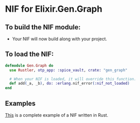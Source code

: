# NIF for Elixir.Gen.Graph

## To build the NIF module:

- Your NIF will now build along with your project.

## To load the NIF:

```elixir
defmodule Gen.Graph do
  use Rustler, otp_app: :spice_vault, crate: "gen_graph"

  # When your NIF is loaded, it will override this function.
  def add(_a, _b), do: :erlang.nif_error(:nif_not_loaded)
end
```

## Examples

[This](https://github.com/rusterlium/NifIo) is a complete example of a NIF written in Rust.
